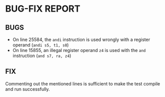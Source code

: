 # BUG-FIX REPORT

## BUGS
* On line 25584, the `andi` instruction is used wrongly with a register operand (`andi s5, t1, s0`)
* On line 15855, an illegal register operand `z4` is used with the `and` instruction (`and s7, ra, z4`)

## FIX
Commenting out the mentioned lines is sufficient to make the test compile and run successfully. 